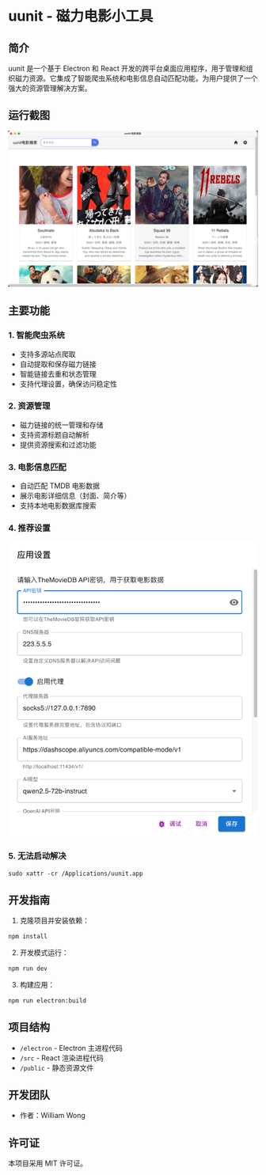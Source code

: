 # uunit - 磁力电影小工具

## 简介

uunit 是一个基于 Electron 和 React 开发的跨平台桌面应用程序，用于管理和组织磁力资源。它集成了智能爬虫系统和电影信息自动匹配功能，为用户提供了一个强大的资源管理解决方案。

## 运行截图

![screenshot](docs/screenshots/screenshot-search.png)

## 主要功能

### 1. 智能爬虫系统

- 支持多源站点爬取
- 自动提取和保存磁力链接
- 智能链接去重和状态管理
- 支持代理设置，确保访问稳定性

### 2. 资源管理

- 磁力链接的统一管理和存储
- 支持资源标题自动解析
- 提供资源搜索和过滤功能

### 3. 电影信息匹配

- 自动匹配 TMDB 电影数据
- 展示电影详细信息（封面、简介等）
- 支持本地电影数据库搜索

### 4. 推荐设置

![settings.png](docs/screenshots/settings.png)

### 5. 无法启动解决

```
sudo xattr -cr /Applications/uunit.app
```

## 开发指南

1. 克隆项目并安装依赖：

```bash
npm install
```

2. 开发模式运行：

```bash
npm run dev
```

3. 构建应用：

```bash
npm run electron:build
```

## 项目结构

- `/electron` - Electron 主进程代码
- `/src` - React 渲染进程代码
- `/public` - 静态资源文件

## 开发团队

- 作者：William Wong

## 许可证

本项目采用 MIT 许可证。
